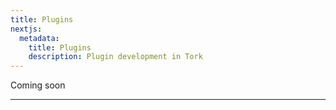 ```yaml
---
title: Plugins
nextjs:
  metadata:
    title: Plugins
    description: Plugin development in Tork
---
```


Coming soon

---
